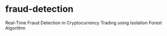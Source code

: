 # fraud-detection
Real-Time Fraud Detection in Cryptocurrency Trading using  Isolation Forest Algorithm
